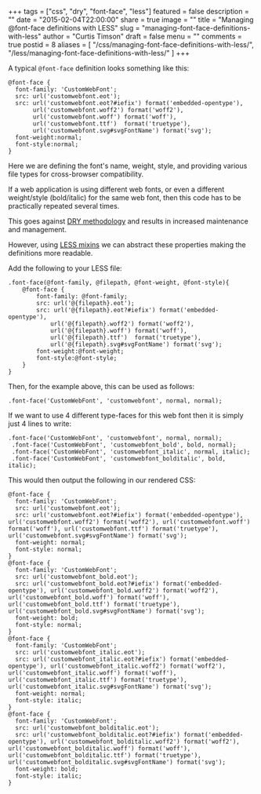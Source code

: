+++
tags = ["css", "dry", "font-face", "less"]
featured = false
description = ""
date = "2015-02-04T22:00:00"
share = true
image = ""
title = "Managing @font-face definitions with LESS"
slug = "managing-font-face-definitions-with-less"
author = "Curtis Timson"
draft = false
menu = ""
comments = true
postid = 8
aliases = [
    "/css/managing-font-face-definitions-with-less/",
    "/less/managing-font-face-definitions-with-less/"
]
+++

A typical `@font-face` definition looks something like this:

    @font-face {
      font-family: 'CustomWebFont';
      src: url('customwebfont.eot');
      src: url('customwebfont.eot?#iefix') format('embedded-opentype'),
           url('customwebfont.woff2') format('woff2'),
           url('customwebfont.woff') format('woff'),
           url('customwebfont.ttf')  format('truetype'),
           url('customwebfont.svg#svgFontName') format('svg');
      font-weight:normal;
      font-style:normal;
    }

Here we are defining the font's name, weight, style, and providing various file types for cross-browser compatibility.

If a web application is using different web fonts, or even a different weight/style (bold/italic) for the same web font, then this code has to be practically repeated several times.

This goes against <a href="http://en.wikipedia.org/wiki/Don%27t_repeat_yourself">DRY methodology</a> and results in increased maintenance and management.

However, using <a href="http://lesscss.org/features/#mixins-feature">LESS mixins</a> we can abstract these properties making the definitions more readable.

Add the following to your LESS file:

    .font-face(@font-family, @filepath, @font-weight, @font-style){
        @font-face {
            font-family: @font-family;
            src: url('@{filepath}.eot');
            src: url('@{filepath}.eot?#iefix') format('embedded-opentype'),
                url('@{filepath}.woff2') format('woff2'),
                url('@{filepath}.woff') format('woff'),
                url('@{filepath}.ttf')  format('truetype'),
                url('@{filepath}.svg#svgFontName') format('svg');
            font-weight:@font-weight;
            font-style:@font-style;
        }
    }

Then, for the example above, this can be used as follows:

    .font-face('CustomWebFont', 'customwebfont', normal, normal);

If we want to use 4 different type-faces for this web font then it is simply just 4 lines to write:

    .font-face('CustomWebFont', 'customwebfont', normal, normal);
     .font-face('CustomWebFont', 'customwebfont_bold', bold, normal);
     .font-face('CustomWebFont', 'customwebfont_italic', normal, italic);
     .font-face('CustomWebFont', 'customwebfont_bolditalic', bold, italic);

This would then output the following in our rendered CSS:

    @font-face {
      font-family: 'CustomWebFont';
      src: url('customwebfont.eot');
      src: url('customwebfont.eot?#iefix') format('embedded-opentype'), url('customwebfont.woff2') format('woff2'), url('customwebfont.woff') format('woff'), url('customwebfont.ttf') format('truetype'), url('customwebfont.svg#svgFontName') format('svg');
      font-weight: normal;
      font-style: normal;
    }
    @font-face {
      font-family: 'CustomWebFont';
      src: url('customwebfont_bold.eot');
      src: url('customwebfont_bold.eot?#iefix') format('embedded-opentype'), url('customwebfont_bold.woff2') format('woff2'), url('customwebfont_bold.woff') format('woff'), url('customwebfont_bold.ttf') format('truetype'), url('customwebfont_bold.svg#svgFontName') format('svg');
      font-weight: bold;
      font-style: normal;
    }
    @font-face {
      font-family: 'CustomWebFont';
      src: url('customwebfont_italic.eot');
      src: url('customwebfont_italic.eot?#iefix') format('embedded-opentype'), url('customwebfont_italic.woff2') format('woff2'), url('customwebfont_italic.woff') format('woff'), url('customwebfont_italic.ttf') format('truetype'), url('customwebfont_italic.svg#svgFontName') format('svg');
      font-weight: normal;
      font-style: italic;
    }
    @font-face {
      font-family: 'CustomWebFont';
      src: url('customwebfont_bolditalic.eot');
      src: url('customwebfont_bolditalic.eot?#iefix') format('embedded-opentype'), url('customwebfont_bolditalic.woff2') format('woff2'), url('customwebfont_bolditalic.woff') format('woff'), url('customwebfont_bolditalic.ttf') format('truetype'), url('customwebfont_bolditalic.svg#svgFontName') format('svg');
      font-weight: bold;
      font-style: italic;
    }
